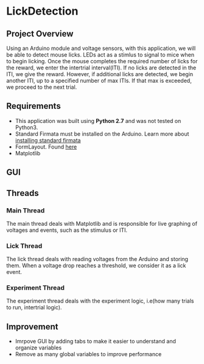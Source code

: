 # LickDetection

## Project Overview
Using an Arduino module and voltage sensors, with this application, we will be able to detect mouse licks. 
LEDs act as a stimlus to signal to mice when to begin licking. 
Once the mouse completes the required number of licks for the reward, we enter the intertrial interval(ITI).
If no licks are detected in the ITI, we give the reward. However, if additional licks are detected, we begin another ITI, up to a specified number of max ITIs. 
If that max is exceeded, we proceed to the next trial. 

## Requirements
- This application was built using **Python 2.7** and was not tested on Python3. 
- Standard Firmata must be installed on the Arduino. Learn more about [installing standard firmata](http://www.instructables.com/id/Arduino-Installing-Standard-Firmata/)
- FormLayout. Found [here](https://github.com/PierreRaybaut/formlayout)
- Matplotlib

## GUI


## Threads 
### Main Thread
The main thread deals with Matplotlib and is responsible for live graphing of voltages and events, such as the stimulus or ITI. 

### Lick Thread
The lick thread deals with reading voltages from the Arduino and storing them. When a voltage drop reaches a threshold, we consider it as a lick event. 

### Experiment Thread
The experiment thread deals with the experiment logic, i.e(how many trials to run, intertrial logic).

## Improvement
- Imrpove GUI by adding tabs to make it easier to understand and organize variables
- Remove as many global variables to improve performance 
